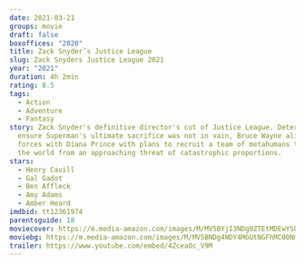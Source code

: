 ```yaml
---
date: 2021-03-21
groups: movie
draft: false
boxoffices: "2020"
title: Zack Snyder’s Justice League
slug: Zack Snyders Justice League 2021
year: "2021"
duration: 4h 2min
rating: 8.5
tags:
  - Action
  - Adventure
  - Fantasy
story: Zack Snyder's definitive director's cut of Justice League. Determined to
  ensure Superman's ultimate sacrifice was not in vain, Bruce Wayne aligns
  forces with Diana Prince with plans to recruit a team of metahumans to protect
  the world from an approaching threat of catastrophic proportions.
stars:
  - Henry Cavill
  - Gal Gadot
  - Ben Affleck
  - Amy Adams
  - Amber Heard
imdbid: tt12361974
parentsguide: 18
moviecover: https://m.media-amazon.com/images/M/MV5BYjI3NDg0ZTEtMDEwYS00YWMyLThjYjktMTNlM2NmYjc1OGRiXkEyXkFqcGdeQXVyMTEyMjM2NDc2._V1_FMjpg_UY864_.jpg
moviebg: https://m.media-amazon.com/images/M/MV5BNDg4NDY4MGUtNGFhMC00NmZhLWIzMDAtYjgzODQxYjBjZWYxXkEyXkFqcGdeQXVyNjc0NzQzNTM@._V1_FMjpg_UX1280_.jpg
trailer: https://www.youtube.com/embed/4ZceaOc_V9M
---
```

